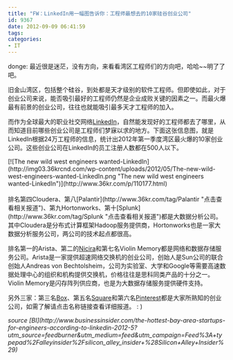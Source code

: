 ```yaml
---
title: "FW：LinkedIn用一幅图告诉你：工程师最想去的10家硅谷创业公司"
id: 9367
date: 2012-09-09 06:41:59
tags: 
categories: 
- IT
---
```


donge: 最近很是迷茫，没有方向，来看看湾区工程师们的方向吧，哈哈~~明了了吧。

旧金山湾区，包括整个硅谷，到处都是天才级别的软件工程师。但即使如此，对于创业公司来说，能否吸引最好的工程师仍然是企业成败关键的因素之一。而最火爆最有前景的创业公司，往往也就能吸引最多天才工程师的加入。

而作为全球最大的职业社交网络[LinkedIn](http://www.36kr.com/tag/linkedin)，自然能发现好的工程师都去了哪里，从而知道目前哪些创业公司是工程师们梦寐以求的地方。下面这张信息图，就是LinkedIn根据24万工程师的信息，统计出2012年第一季度湾区最火爆的10家创业公司。这些创业公司在LinkedIn的员工注册人数都在500人以下。
<div id="wrap">[![The new wild west engineers wanted-LinkedIn](http://img03.36krcnd.com/wp-content/uploads/2012/05/The-new-wild-west-engineers-wanted-LinkedIn.png "The new wild west engineers wanted-LinkedIn")](http://www.36kr.com/p/110177.html)
<div> </div>
</div>
排名第四Cloudera、第八[Palantir](http://www.36kr.com/tag/Palantir "点击查看相关报道")、第九Hortonworks、第十[Splunk](http://www.36kr.com/tag/Splunk "点击查看相关报道")都是大数据分析公司。其中Cloudera是分布式计算框架Hadoop服务提供商，Hortonworks也是一家大数据分析服务公司，两公司的技术起点都很高。

排名第一的Arista、第二的[Nicira](http://www.36kr.com/tag/Nicira "点击查看详细报道")和第七名Violin Memory都是网络和数据存储服务公司。Arista是一家提供超速网络交换机的创业公司，创始人是Sun公司的联合创始人Andreas von Bechtolsheim，公司为实验室、大学和Google等需要高速数据处理中心的组织和机构提供交换机，价格往往是思科同类产品的十分之一。Violin Memory是闪存阵列供应商，也是为大数据存储服务提供硬件支持。

另外三家：第三名[Box](http://www.36kr.com/tag/box "点击查看详细报道")、第五名[Square](http://www.36kr.com/tag/square "点击查看详细报道")和第六名[Pinterest](http://www.36kr.com/tag/pinterest "点击查看详细报道")都是大家所熟知的创业公司，如需了解请点击名称链接查看详细报道。 : )

<address>source [BI](http://www.businessinsider.com/the-hottest-bay-area-startups-for-engineers-according-to-linkedin-2012-5?utm_source=feedburner&amp;utm_medium=feed&amp;utm_campaign=Feed%3A+typepad%2Falleyinsider%2Fsilicon_alley_insider+%28Silicon+Alley+Insider%29)</address>